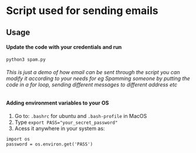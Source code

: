# Script used for sending emails
## Usage 
#### Update the code with your credentials and run ####
``` python3 spam.py ```
###### This is just a demo of how email can be sent through the script you can modify it according to your needs for eg Spamming someone by putting the code in a for loop, sending different messages to different address etc


#### Adding environment variables to your OS
1. Go to: `.bashrc` for ubuntu and `.bash-profile` in MacOS
2. Type `export PASS="your_secret_password"`
3. Acess it anywhere in your system as:
```
import os
password = os.environ.get('PASS')
```